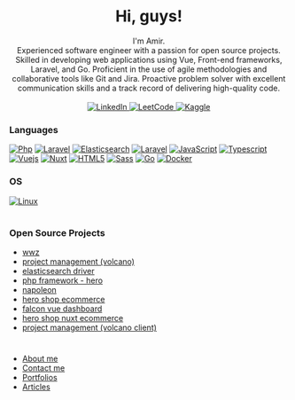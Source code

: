<h1 align="center">Hi, guys!</h1>

<p align="center">
        I'm Amir.<br>
    Experienced software engineer with a passion for open source projects. Skilled in developing web applications using Vue, Front-end frameworks, Laravel, and Go. Proficient in the use of agile methodologies and collaborative tools like Git and Jira. Proactive problem solver with excellent communication skills and a track record of delivering high-quality code.
    <b></b><br><br>
    <a href="https://instagram.com/hilson.me">
        <img src="https://img.shields.io/badge/Instagram-E4405F?style=for-the-badge&logo=instagram&logoColor=white" alt="LinkedIn">
    </a>
        <a href="mailto:hilsonxhero.me@gmail.com">
        <img src="https://img.shields.io/badge/Gmail-D14836?style=for-the-badge&logo=gmail&logoColor=white" alt="LeetCode">
    </a>
    <a href="https://www.linkedin.com/in/hilson-hero">
        <img src="https://img.shields.io/badge/LinkedIn-0077B5?style=for-the-badge&logo=linkedin&logoColor=white" alt="Kaggle">
    </a>

</p>

### Languages

[![Php](https://img.shields.io/badge/php-black?style=for-the-badge&logo=php)](https://github.com/hilsonxhero)
[![Laravel](https://img.shields.io/badge/laravel-black?style=for-the-badge&logo=laravel)](https://github.com/hilsonxhero)
[![Elasticsearch](https://img.shields.io/badge/elasticsearch-black?style=for-the-badge&logo=elasticsearch)](https://github.com/hilsonxhero)
[![Laravel](https://img.shields.io/badge/mysql-black?style=for-the-badge&logo=mysql)](https://github.com/hilsonxhero)
[![JavaScript](https://img.shields.io/badge/javascript-black?style=for-the-badge&logo=javascript)](https://github.com/hilsonxhero)
[![Typescript](https://img.shields.io/badge/typescript-black?style=for-the-badge&logo=openjdk)](https://github.com/hilsonxhero)
[![Vuejs](https://img.shields.io/badge/vuejs-black?style=for-the-badge&logo=vue)](https://github.com/hilsonxhero)
[![Nuxt](https://img.shields.io/badge/nuxt-black?style=for-the-badge&logo=nuxt)](https://github.com/hilsonxhero)
[![HTML5](https://img.shields.io/badge/html5-black?style=for-the-badge&logo=html5)]()
[![Sass](https://img.shields.io/badge/sass-black?style=for-the-badge&logo=sass)]()
[![Go](https://img.shields.io/badge/go-black?style=for-the-badge&logo=go)]()
[![Docker](https://img.shields.io/badge/docker-black?style=for-the-badge&logo=docker)]()

### OS

[![Linux](https://img.shields.io/badge/linux-black?style=for-the-badge&logo=Linux)](https://github.com/hilsonxhero)

#

### Open Source Projects

- [wwz](https://github.com/Hilsonxhero/wwz)
- [project management (volcano)](https://github.com/Hilsonxhero/volcano)
- [elasticsearch driver](https://github.com/Hilsonxhero/laravel-elastic-vision)
- [php framework - hero](https://github.com/Hilsonxhero/hero)
- [napoleon](https://github.com/Hilsonxhero/napoleon)
- [hero shop ecommerce](https://github.com/Hilsonxhero/hero-shop)
- [falcon vue dashboard](https://github.com/Hilsonxhero/falcon-db)
- [hero shop nuxt ecommerce ](https://github.com/Hilsonxhero/hero-ecommerce-nuxt)
- [project management (volcano client)](https://github.com/Hilsonxhero/volcano-client)

#

- [About me](https://hilsonxhero.com/about)
- [Contact me](https://hilsonxhero.com/contact)
- [Portfolios](https://hilsonxhero.com/portfolios)
- [Articles](https://hilsonxhero.com/articles)
